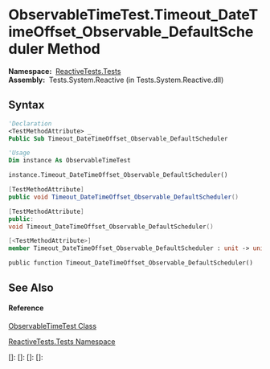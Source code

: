 # ObservableTimeTest.Timeout\_DateTimeOffset\_Observable\_DefaultScheduler Method

**Namespace:**  [ReactiveTests.Tests](ReactiveTests.Tests\ReactiveTests.Tests.md)  
**Assembly:**  Tests.System.Reactive (in Tests.System.Reactive.dll)

## Syntax

```vb
'Declaration
<TestMethodAttribute> _
Public Sub Timeout_DateTimeOffset_Observable_DefaultScheduler
```

```vb
'Usage
Dim instance As ObservableTimeTest

instance.Timeout_DateTimeOffset_Observable_DefaultScheduler()
```

```csharp
[TestMethodAttribute]
public void Timeout_DateTimeOffset_Observable_DefaultScheduler()
```

```c++
[TestMethodAttribute]
public:
void Timeout_DateTimeOffset_Observable_DefaultScheduler()
```

```fsharp
[<TestMethodAttribute>]
member Timeout_DateTimeOffset_Observable_DefaultScheduler : unit -> unit 
```

```jscript
public function Timeout_DateTimeOffset_Observable_DefaultScheduler()
```

## See Also

#### Reference

[ObservableTimeTest Class](ObservableTimeTest\ObservableTimeTest.md)

[ReactiveTests.Tests Namespace](ReactiveTests.Tests\ReactiveTests.Tests.md)

[]: 
[]: 
[]: 
[]: 